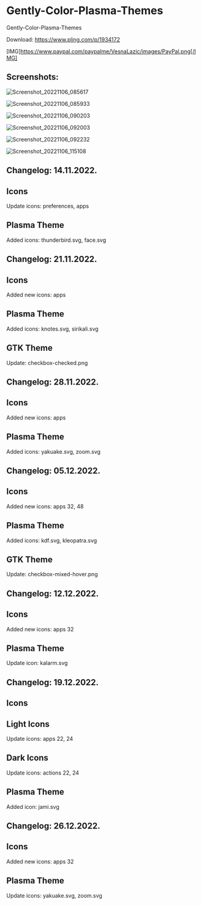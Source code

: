 # Gently-Color-Plasma-Themes

Gently-Color-Plasma-Themes

Download: https://www.pling.com/p/1934172

[IMG]https://www.paypal.com/paypalme/VesnaLazic/images/PayPal.png[/IMG]


Screenshots:
-------------

![Screenshot_20221106_085617](https://user-images.githubusercontent.com/45247573/200539930-34adf549-a410-49a4-98a0-5c257dd552eb.png)

![Screenshot_20221106_085933](https://user-images.githubusercontent.com/45247573/200540050-08f8475f-cde9-47c0-9b54-e4427fbe4878.png)

![Screenshot_20221106_090203](https://user-images.githubusercontent.com/45247573/200540187-9cf23471-d407-4c15-bff3-56a1db979bf7.jpg)

![Screenshot_20221106_092003](https://user-images.githubusercontent.com/45247573/200540258-a4e26edd-5ea3-453f-af8a-5d29ce57e448.jpg)

![Screenshot_20221106_092232](https://user-images.githubusercontent.com/45247573/200540317-9ab43a14-47b1-41e7-b4f4-5ea766316cb6.png)

![Screenshot_20221106_115108](https://user-images.githubusercontent.com/45247573/200540360-5a080e00-5a7e-4994-ab4d-30b2e0883657.png)

Changelog: 14.11.2022.
----------------------

Icons
-----
Update icons: preferences, apps

Plasma Theme
------------

Added icons:  thunderbird.svg, face.svg

Changelog: 21.11.2022.
----------------------

Icons
-----
Added new icons: apps

Plasma Theme
------------

Added icons: knotes.svg, sirikali.svg

GTK Theme
---------

Update: checkbox-checked.png

Changelog: 28.11.2022.
----------------------

Icons
-----
Added new icons: apps

Plasma Theme
------------

Added icons: yakuake.svg, zoom.svg

Changelog: 05.12.2022.
----------------------

Icons
-----
Added new icons: apps 32, 48

Plasma Theme
------------

Added icons: kdf.svg, kleopatra.svg

GTK Theme
---------

Update: checkbox-mixed-hover.png

Changelog: 12.12.2022.
----------------------

Icons
-----
Added new icons: apps 32

Plasma Theme
------------

Update icon: kalarm.svg

Changelog: 19.12.2022.
----------------------

Icons
-----

Light Icons
-----------

Update icons: apps 22, 24

Dark Icons
-----------

Update icons: actions 22, 24

Plasma Theme
------------

Added icon: jami.svg

Changelog: 26.12.2022.
----------------------

Icons
-----
Added new icons: apps 32

Plasma Theme
------------

Update icons: yakuake.svg, zoom.svg

